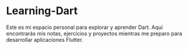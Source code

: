 # Learning-Dart
Este es mi espacio personal para explorar y aprender Dart. Aquí encontrarás mis notas, ejercicios y proyectos mientras me preparo para desarrollar aplicaciones Flutter.
